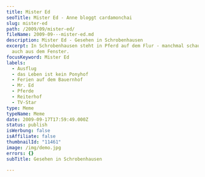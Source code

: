 ```yaml
---
title: Mister Ed
seoTitle: Mister Ed - Anne bloggt cardamonchai
slug: mister-ed
path: /2009/09/mister-ed/
fileName: 2009-09---mister-ed.md
description: Mister Ed - Gesehen in Schrobenhausen
excerpt: In Schrobenhausen steht in Pferd auf dem Flur - manchmal schaut es aber
  auch aus dem Fenster.
focusKeyword: Mister Ed
labels:
  - Ausflug
  - das Leben ist kein Ponyhof
  - Ferien auf dem Bauernhof
  - Mr. Ed
  - Pferde
  - Reiterhof
  - TV-Star
type: Meme
typeName: Meme
date: 2009-09-17T17:59:49.000Z
status: publish
isWerbung: false
isAffiliate: false
thumbnailId: "11461"
image: /img/demo.jpg
errors: {}
subTitle: Gesehen in Schrobenhausen
  
---
```



  